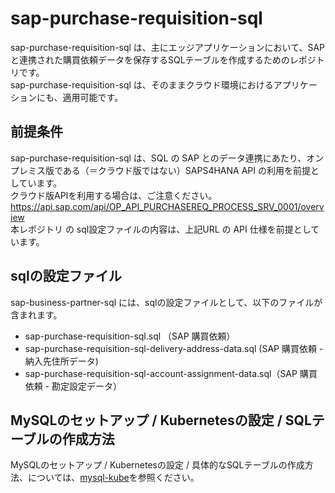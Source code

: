 # sap-purchase-requisition-sql 
sap-purchase-requisition-sql は、主にエッジアプリケーションにおいて、SAPと連携された購買依頼データを保存するSQLテーブルを作成するためのレポジトリです。  
sap-purchase-requisition-sql は、そのままクラウド環境におけるアプリケーションにも、適用可能です。  

## 前提条件  
sap-purchase-requisition-sql は、SQL の SAP とのデータ連携にあたり、オンプレミス版である（＝クラウド版ではない）SAPS4HANA API の利用を前提としています。  
クラウド版APIを利用する場合は、ご注意ください。  
https://api.sap.com/api/OP_API_PURCHASEREQ_PROCESS_SRV_0001/overview  
本レポジトリ の sql設定ファイルの内容は、上記URL の API 仕様を前提としています。  

## sqlの設定ファイル  
sap-business-partner-sql には、sqlの設定ファイルとして、以下のファイルが含まれます。 

* sap-purchase-requisition-sql.sql （SAP 購買依頼）
* sap-purchase-requisition-sql-delivery-address-data.sql (SAP 購買依頼 - 納入先住所データ)  
* sap-purchase-requisition-sql-account-assignment-data.sql（SAP 購買依頼 - 勘定設定データ）

## MySQLのセットアップ / Kubernetesの設定 / SQLテーブルの作成方法  
MySQLのセットアップ / Kubernetesの設定 / 具体的なSQLテーブルの作成方法、については、[mysql-kube](https://github.com/latonaio/mysql-kube)を参照ください。  